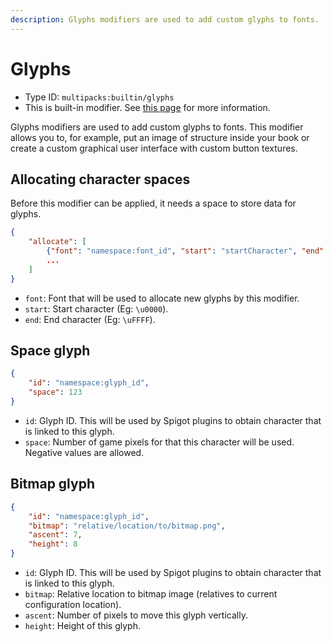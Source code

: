 ```yaml
---
description: Glyphs modifiers are used to add custom glyphs to fonts.
---
```


# Glyphs
- Type ID: ``multipacks:builtin/glyphs``
- This is built-in modifier. See [this page](./builtin-modifiers) for more information.

Glyphs modifiers are used to add custom glyphs to fonts. This modifier allows you to, for example, put an image of structure inside your book or create a custom graphical user interface with custom button textures.

## Allocating character spaces
Before this modifier can be applied, it needs a space to store data for glyphs.

```json
{
    "allocate": [
        {"font": "namespace:font_id", "start": "startCharacter", "end": "endCharacter"},
        ...
    ]
}
```

- ``font``: Font that will be used to allocate new glyphs by this modifier.
- ``start``: Start character (Eg: ``\u0000``).
- ``end``: End character (Eg: ``\uFFFF``).

## Space glyph
```json
{
    "id": "namespace:glyph_id",
    "space": 123
}
```

- ``id``: Glyph ID. This will be used by Spigot plugins to obtain character that is linked to this glyph.
- ``space``: Number of game pixels for that this character will be used. Negative values are allowed.

## Bitmap glyph
```json
{
    "id": "namespace:glyph_id",
    "bitmap": "relative/location/to/bitmap.png",
    "ascent": 7,
    "height": 8
}
```

- ``id``: Glyph ID. This will be used by Spigot plugins to obtain character that is linked to this glyph.
- ``bitmap``: Relative location to bitmap image (relatives to current configuration location).
- ``ascent``: Number of pixels to move this glyph vertically.
- ``height``: Height of this glyph.
